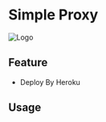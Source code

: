 # Simple Proxy

![Logo](https://postimg.aliavv.com/mbp/en41j.png)

## Feature
- Deploy By Heroku

## Usage

